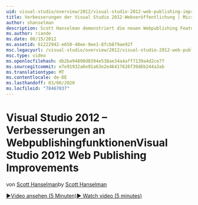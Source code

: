 ```yaml
---
uid: visual-studio/overview/2012/visual-studio-2012-web-publishing-improvements
title: Verbesserungen der Visual Studio 2012-Webveröffentlichung | Microsoft-Dokumentation
author: shanselman
description: Scott Hanselman demonstriert die neuen Webpublishing Features in Visual Studio 2012.
ms.author: riande
ms.date: 08/15/2012
ms.assetid: 61222942-e650-40ee-9ee1-8fcb879ae92f
msc.legacyurl: /visual-studio/overview/2012/visual-studio-2012-web-publishing-improvements
msc.type: video
ms.openlocfilehash: db2ba94890d8394e538ae34a4aff7139a4d2ce7f
ms.sourcegitcommit: e7e91932a6e91a63e2e46417626f39d6b244a3ab
ms.translationtype: MT
ms.contentlocale: de-DE
ms.lasthandoff: 03/06/2020
ms.locfileid: "78467037"
---
```

# <a name="visual-studio-2012-web-publishing-improvements"></a><span data-ttu-id="92824-103">Visual Studio 2012 – Verbesserungen an Webpublishingfunktionen</span><span class="sxs-lookup"><span data-stu-id="92824-103">Visual Studio 2012 Web Publishing Improvements</span></span>

<span data-ttu-id="92824-104">von [Scott Hanselman](https://github.com/shanselman)</span><span class="sxs-lookup"><span data-stu-id="92824-104">by [Scott Hanselman](https://github.com/shanselman)</span></span>

[<span data-ttu-id="92824-105">&#9654;Video ansehen (5 Minuten)</span><span class="sxs-lookup"><span data-stu-id="92824-105">&#9654; Watch video (5 minutes)</span></span>](https://channel9.msdn.com/Blogs/ASP-NET-Site-Videos/visual-studio-2012-web-publishing-improvements)

